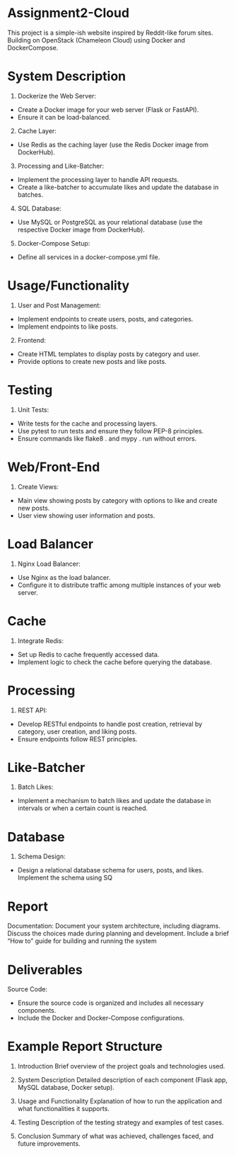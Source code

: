 # Assignment2-Cloud
This project is a simple-ish website inspired by Reddit-like forum sites. Building on OpenStack (Chameleon Cloud) using Docker and DockerCompose.


# System Description

1. Dockerize the Web Server:

- Create a Docker image for your web server (Flask or FastAPI).
- Ensure it can be load-balanced.

2. Cache Layer:
- Use Redis as the caching layer (use the Redis Docker image from DockerHub).

3. Processing and Like-Batcher:
- Implement the processing layer to handle API requests.
- Create a like-batcher to accumulate likes and update the database in batches.

4. SQL Database:
- Use MySQL or PostgreSQL as your relational database (use the respective Docker image from DockerHub).

5. Docker-Compose Setup:
- Define all services in a docker-compose.yml file.


# Usage/Functionality

1. User and Post Management:
- Implement endpoints to create users, posts, and categories.
- Implement endpoints to like posts.

2. Frontend:
- Create HTML templates to display posts by category and user.
- Provide options to create new posts and like posts.

# Testing
1. Unit Tests:
- Write tests for the cache and processing layers.
- Use pytest to run tests and ensure they follow PEP-8 principles.
- Ensure commands like flake8 . and mypy . run without errors.


# Web/Front-End
1. Create Views:
- Main view showing posts by category with options to like and create new posts.
- User view showing user information and posts.

# Load Balancer
1. Nginx Load Balancer:
- Use Nginx as the load balancer.
- Configure it to distribute traffic among multiple instances of your web server.

# Cache
1. Integrate Redis:
- Set up Redis to cache frequently accessed data.
- Implement logic to check the cache before querying the database.

# Processing
1. REST API:
- Develop RESTful endpoints to handle post creation, retrieval by category, user creation, and liking posts.
- Ensure endpoints follow REST principles.

# Like-Batcher
1. Batch Likes:
- Implement a mechanism to batch likes and update the database in intervals or when a certain count is reached.

# Database
1. Schema Design:
- Design a relational database schema for users, posts, and likes.
Implement the schema using SQ

# Report
Documentation:
Document your system architecture, including diagrams.
Discuss the choices made during planning and development.
Include a brief “How to” guide for building and running the system

# Deliverables
Source Code:
- Ensure the source code is organized and includes all necessary components.
- Include the Docker and Docker-Compose configurations.



# Example Report Structure
1. Introduction
Brief overview of the project goals and technologies used.

2. System Description
Detailed description of each component (Flask app, MySQL database, Docker setup).

3. Usage and Functionality
Explanation of how to run the application and what functionalities it supports.

4. Testing
Description of the testing strategy and examples of test cases.

5. Conclusion
Summary of what was achieved, challenges faced, and future improvements.